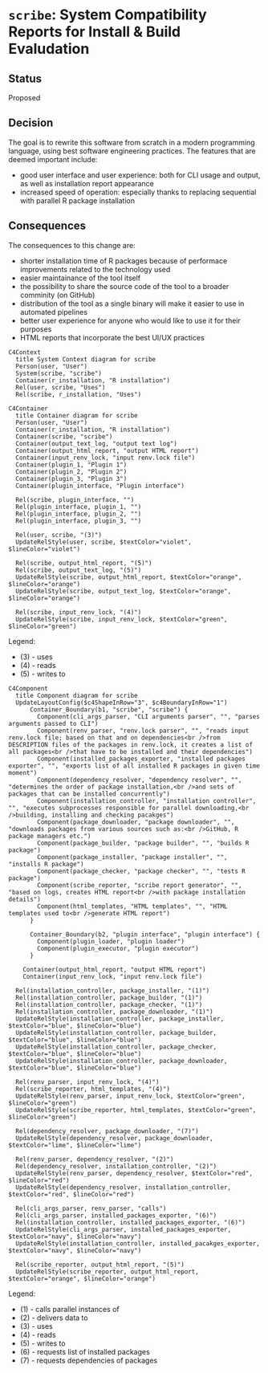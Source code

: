 # `scribe`: System Compatibility Reports for Install & Build Evaludation

## Status

Proposed

## Decision

The goal is to rewrite this software from scratch in a modern programming language, using
best software engineering practices. The features that are deemed important include:

* good user interface and user experience: both for CLI usage and output, as well as installation
  report appearance
* increased speed of operation: especially thanks to replacing sequential with parallel R package
  installation

## Consequences

The consequences to this change are:

* shorter installation time of R packages because of performace improvements related to the
  technology used
* easier maintainance of the tool itself
* the possibility to share the source code of the tool to a broader comminity (on GitHub)
* distribution of the tool as a single binary will make it easier to use in automated pipelines
* better user experience for anyone who would like to use it for their purposes
* HTML reports that incorporate the best UI/UX practices

```mermaid
C4Context
  title System Context diagram for scribe
  Person(user, "User")
  System(scribe, "scribe")
  Container(r_installation, "R installation")
  Rel(user, scribe, "Uses")
  Rel(scribe, r_installation, "Uses")
```

```mermaid
C4Container
  title Container diagram for scribe
  Person(user, "User")
  Container(r_installation, "R installation")
  Container(scribe, "scribe")
  Container(output_text_log, "output text log")
  Container(output_html_report, "output HTML report")
  Container(input_renv_lock, "input renv.lock file")
  Container(plugin_1, "Plugin 1")
  Container(plugin_2, "Plugin 2")
  Container(plugin_3, "Plugin 3")
  Container(plugin_interface, "Plugin interface")

  Rel(scribe, plugin_interface, "")
  Rel(plugin_interface, plugin_1, "")
  Rel(plugin_interface, plugin_2, "")
  Rel(plugin_interface, plugin_3, "")

  Rel(user, scribe, "(3)")
  UpdateRelStyle(user, scribe, $textColor="violet", $lineColor="violet")

  Rel(scribe, output_html_report, "(5)")
  Rel(scribe, output_text_log, "(5)")
  UpdateRelStyle(scribe, output_html_report, $textColor="orange", $lineColor="orange")
  UpdateRelStyle(scribe, output_text_log, $textColor="orange", $lineColor="orange")

  Rel(scribe, input_renv_lock, "(4)")
  UpdateRelStyle(scribe, input_renv_lock, $textColor="green", $lineColor="green")
```

Legend:

* (3) - uses
* (4) - reads
* (5) - writes to

```mermaid
C4Component
  title Component diagram for scribe
  UpdateLayoutConfig($c4ShapeInRow="3", $c4BoundaryInRow="1")
      Container_Boundary(b1, "scribe", "scribe") {
        Component(cli_args_parser, "CLI arguments parser", "", "parses arguments passed to CLI")
        Component(renv_parser, "renv.lock parser", "", "reads input renv.lock file; based on that and on dependencies<br />from DESCRIPTION files of the packages in renv.lock, it creates a list of all packages<br />that have to be installed and their dependencies")
        Component(installed_packages_exporter, "installed packages exporter", "", "exports list of all installed R packages in given time moment")
        Component(dependency_resolver, "dependency resolver", "", "determines the order of package installation,<br />and sets of packages that can be installed concurrently")
        Component(installation_controller, "installation controller", "", "executes subprocesses responsible for parallel downloading,<br />building, installing and checking pacakges")
        Component(package_downloader, "package downloader", "", "downloads packages from various sources such as:<br />GitHub, R package managers etc.")
        Component(package_builder, "package builder", "", "builds R package")
        Component(package_installer, "package installer", "", "installs R package")
        Component(package_checker, "package checker", "", "tests R package")
        Component(scribe_reporter, "scribe report generator", "", "based on logs, creates HTML report<br />with package installation details")
        Component(html_templates, "HTML templates", "", "HTML templates used to<br />generate HTML report")
      }

      Container_Boundary(b2, "plugin interface", "plugin interface") {
        Component(plugin_loader, "plugin loader")
        Component(plugin_executor, "plugin executor")
      }

    Container(output_html_report, "output HTML report")
    Container(input_renv_lock, "input renv.lock file")

  Rel(installation_controller, package_installer, "(1)")
  Rel(installation_controller, package_builder, "(1)")
  Rel(installation_controller, package_checker, "(1)")
  Rel(installation_controller, package_downloader, "(1)")
  UpdateRelStyle(installation_controller, package_installer, $textColor="blue", $lineColor="blue")
  UpdateRelStyle(installation_controller, package_builder, $textColor="blue", $lineColor="blue")
  UpdateRelStyle(installation_controller, package_checker, $textColor="blue", $lineColor="blue")
  UpdateRelStyle(installation_controller, package_downloader, $textColor="blue", $lineColor="blue")

  Rel(renv_parser, input_renv_lock, "(4)")
  Rel(scribe_reporter, html_templates, "(4)")
  UpdateRelStyle(renv_parser, input_renv_lock, $textColor="green", $lineColor="green")
  UpdateRelStyle(scribe_reporter, html_templates, $textColor="green", $lineColor="green")

  Rel(dependency_resolver, package_downloader, "(7)")
  UpdateRelStyle(dependency_resolver, package_downloader, $textColor="lime", $lineColor="lime")

  Rel(renv_parser, dependency_resolver, "(2)")
  Rel(dependency_resolver, installation_controller, "(2)")
  UpdateRelStyle(renv_parser, dependency_resolver, $textColor="red", $lineColor="red")
  UpdateRelStyle(dependency_resolver, installation_controller, $textColor="red", $lineColor="red")

  Rel(cli_args_parser, renv_parser, "calls")
  Rel(cli_args_parser, installed_packages_exporter, "(6)")
  Rel(installation_controller, installed_packages_exporter, "(6)")
  UpdateRelStyle(cli_args_parser, installed_packages_exporter, $textColor="navy", $lineColor="navy")
  UpdateRelStyle(installation_controller, installed_pacakges_exporter, $textColor="navy", $lineColor="navy")

  Rel(scribe_reporter, output_html_report, "(5)")
  UpdateRelStyle(scribe_reporter, output_html_report, $textColor="orange", $lineColor="orange")
```

Legend:

* (1) - calls parallel instances of
* (2) - delivers data to
* (3) - uses
* (4) - reads
* (5) - writes to
* (6) - requests list of installed packages
* (7) - requests dependencies of packages
